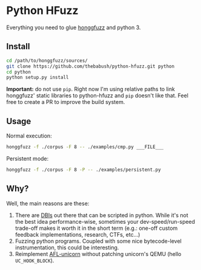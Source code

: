 # Python HFuzz

Everything you need to glue
[honggfuzz](https://github.com/google/honggfuzz)
and python 3.

## Install

```sh
cd /path/to/honggfuzz/sources/
git clone https://github.com/thebabush/python-hfuzz.git python
cd python
python setup.py install
```

**Important:** do not use `pip`. Right now I'm using relative paths to link
honggfuzz' static libraries to python-hfuzz and `pip` doesn't like that.
Feel free to create a PR to improve the build system.

## Usage

Normal execution:

```sh
honggfuzz -f ./corpus -F 8 -- ./examples/cmp.py ___FILE___
```

Persistent mode:

```sh
honggfuzz -f ./corpus -F 8 -P -- ./examples/persistent.py
```

## Why?

Well, the main reasons are these:

1. There are [DBIs](https://github.com/QBDI/QBDI) out there that can be scripted
   in python.
   While it's not the best idea performance-wise, sometimes your
   dev-speed/run-speed trade-off makes it worth it in the short term
   (e.g.: one-off custom feedback implementations, research, CTFs, etc...)
2. Fuzzing python programs. Coupled with some nice bytecode-level
   instrumentation, this could be interesting.
3. Reimplement [AFL-unicorn](https://github.com/Battelle/afl-unicorn) without
   patching unicorn's QEMU (hello `UC_HOOK_BLOCK`).
